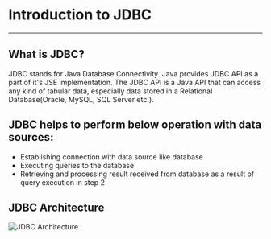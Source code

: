 # Introduction to JDBC
---

## What is JDBC?
JDBC stands for Java Database Connectivity. Java provides JDBC API as a part of it's JSE implementation. The JDBC API is a Java API that can access any kind of tabular data, especially data stored in a Relational Database(Oracle, MySQL, SQL Server etc.).

## JDBC helps to perform below operation with data sources:
- Establishing connection with data source like database
- Executing queries to the database
- Retrieving and processing result received from database as a result of query execution in step 2

## JDBC Architecture
![JDBC Architecture](https://docs.google.com/drawings/d/1ryuAI9cBlDJlVT7bdpJk_wVjuAHLyVdTt9h5XikAUoE/export/png)
